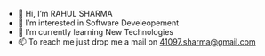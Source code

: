 - 👋 Hi, I’m RAHUL SHARMA
- 👀 I’m interested in Software Develeopement
- 🌱 I’m currently learning New Technologies
- 📫 To reach me just drop me a mail on 41097.sharma@gmail.com

<!---
rahulshippigo/rahulshippigo is a ✨ special ✨ repository because its `README.md` (this file) appears on your GitHub profile.
You can click the Preview link to take a look at your changes.
--->
